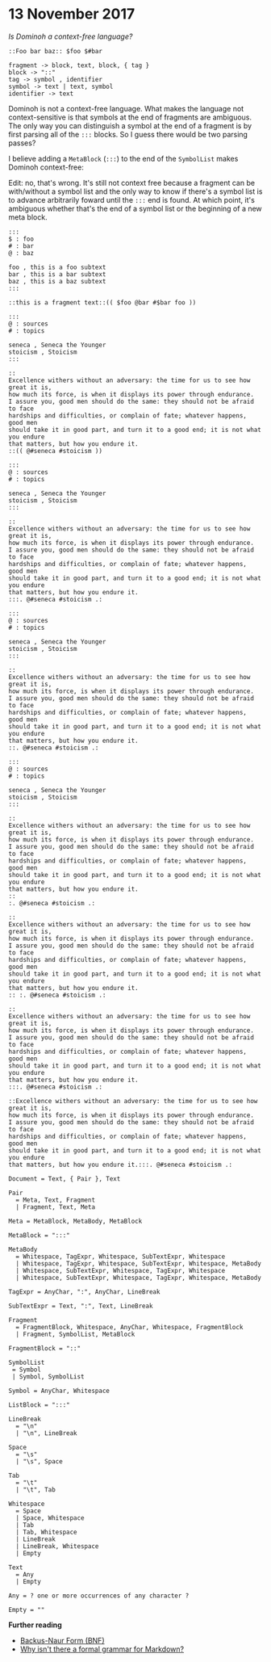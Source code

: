 # 13 November 2017


_Is Dominoh a context-free language?_

`::Foo bar baz:: $foo $#bar`

```
fragment -> block, text, block, { tag }
block -> "::"
tag -> symbol , identifier
symbol -> text | text, symbol
identifier -> text 
```

Dominoh is not a context-free language. What makes the language not context-sensitive
is that symbols at the end of fragments are ambiguous. The only way you can
distinguish a symbol at the end of a fragment is by first parsing all of the
`:::` blocks. So I guess there would be two parsing passes?

I believe adding a `MetaBlock` (`:::`) to the end of the `SymbolList`
makes Dominoh context-free:

Edit: no, that's wrong. It's still not context free because a fragment can be
with/without a symbol list and the only way to know if there's a symbol list
is to advance arbitrarily foward until the `:::` end is found. At which point,
it's ambiguous whether that's the end of a symbol list or the beginning of a 
new meta block.

```
:::
$ : foo
# : bar
@ : baz

foo , this is a foo subtext 
bar , this is a bar subtext
baz , this is a baz subtext
:::

::this is a fragment text::(( $foo @bar #$bar foo )) 
```

```
:::
@ : sources
# : topics

seneca , Seneca the Younger
stoicism , Stoicism
:::

::
Excellence withers without an adversary: the time for us to see how great it is, 
how much its force, is when it displays its power through endurance. 
I assure you, good men should do the same: they should not be afraid to face 
hardships and difficulties, or complain of fate; whatever happens, good men 
should take it in good part, and turn it to a good end; it is not what you endure 
that matters, but how you endure it.
::(( @#seneca #stoicism )) 
```

```
:::
@ : sources
# : topics

seneca , Seneca the Younger
stoicism , Stoicism
:::

::
Excellence withers without an adversary: the time for us to see how great it is, 
how much its force, is when it displays its power through endurance. 
I assure you, good men should do the same: they should not be afraid to face 
hardships and difficulties, or complain of fate; whatever happens, good men 
should take it in good part, and turn it to a good end; it is not what you endure 
that matters, but how you endure it.
:::. @#seneca #stoicism .: 
```

```
:::
@ : sources
# : topics

seneca , Seneca the Younger
stoicism , Stoicism
:::

::
Excellence withers without an adversary: the time for us to see how great it is, 
how much its force, is when it displays its power through endurance. 
I assure you, good men should do the same: they should not be afraid to face 
hardships and difficulties, or complain of fate; whatever happens, good men 
should take it in good part, and turn it to a good end; it is not what you endure 
that matters, but how you endure it.
::. @#seneca #stoicism .: 
```

```
:::
@ : sources
# : topics

seneca , Seneca the Younger
stoicism , Stoicism
:::

::
Excellence withers without an adversary: the time for us to see how great it is, 
how much its force, is when it displays its power through endurance. 
I assure you, good men should do the same: they should not be afraid to face 
hardships and difficulties, or complain of fate; whatever happens, good men 
should take it in good part, and turn it to a good end; it is not what you endure 
that matters, but how you endure it.
::
:. @#seneca #stoicism .: 

::
Excellence withers without an adversary: the time for us to see how great it is, 
how much its force, is when it displays its power through endurance. 
I assure you, good men should do the same: they should not be afraid to face 
hardships and difficulties, or complain of fate; whatever happens, good men 
should take it in good part, and turn it to a good end; it is not what you endure 
that matters, but how you endure it.
:: :. @#seneca #stoicism .: 

::
Excellence withers without an adversary: the time for us to see how great it is, 
how much its force, is when it displays its power through endurance. 
I assure you, good men should do the same: they should not be afraid to face 
hardships and difficulties, or complain of fate; whatever happens, good men 
should take it in good part, and turn it to a good end; it is not what you endure 
that matters, but how you endure it.
:::. @#seneca #stoicism .: 

::Excellence withers without an adversary: the time for us to see how great it is, 
how much its force, is when it displays its power through endurance. 
I assure you, good men should do the same: they should not be afraid to face 
hardships and difficulties, or complain of fate; whatever happens, good men 
should take it in good part, and turn it to a good end; it is not what you endure 
that matters, but how you endure it.:::. @#seneca #stoicism .: 
```

```ebnf
Document = Text, { Pair }, Text

Pair 
  = Meta, Text, Fragment
  | Fragment, Text, Meta

Meta = MetaBlock, MetaBody, MetaBlock

MetaBlock = ":::"

MetaBody 
  = Whitespace, TagExpr, Whitespace, SubTextExpr, Whitespace
  | Whitespace, TagExpr, Whitespace, SubTextExpr, Whitespace, MetaBody
  | Whitespace, SubTextExpr, Whitespace, TagExpr, Whitespace
  | Whitespace, SubTextExpr, Whitespace, TagExpr, Whitespace, MetaBody

TagExpr = AnyChar, ":", AnyChar, LineBreak

SubTextExpr = Text, ":", Text, LineBreak

Fragment 
  = FragmentBlock, Whitespace, AnyChar, Whitespace, FragmentBlock
  | Fragment, SymbolList, MetaBlock

FragmentBlock = "::"

SymbolList
 = Symbol
 | Symbol, SymbolList

Symbol = AnyChar, Whitespace

ListBlock = ":::"

LineBreak 
  = "\n" 
  | "\n", LineBreak

Space 
  = "\s"
  | "\s", Space

Tab 
  = "\t"
  | "\t", Tab

Whitespace 
  = Space
  | Space, Whitespace
  | Tab
  | Tab, Whitespace
  | LineBreak
  | LineBreak, Whitespace
  | Empty 

Text 
  = Any 
  | Empty

Any = ? one or more occurrences of any character ?

Empty = ""
```

**Further reading**

- [Backus-Naur Form (BNF)](https://classes.engineering.wustl.edu/cse425s/resources/bnf/)
- [Why isn't there a formal grammar for Markdown?](http://roopc.net/posts/2014/markdown-cfg/)

